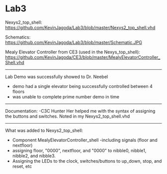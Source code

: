 Lab3
====

Nexys2_top_shell:
https://github.com/KevinJagoda/Lab3/blob/master/Nexys2_top_shell.vhd

Schematics:
https://github.com/KevinJagoda/Lab3/blob/master/Schematic.JPG

Mealy Elevator Controller from CE3 (used in the Nexys_top_shell):
https://github.com/KevinJagoda/CE3/blob/master/MealyElevatorController_Shell.vhd

-------------------------------------------------------------------------------------

Lab Demo was successfully showed to Dr. Neebel
  - demo had a single elevator being successfully controlled between 4 floors
  - was unable to complete prime number demo in time
  
-------------------------------------------------------------------------------------

Documentation:
  -C3C Hunter Her helped me with the syntax of assigning the buttons and switches. 
    Noted in my Nexys2_top_shell.vhd
    
-------------------------------------------------------------------------------------

What was added to Nexys2_top_shell:

- Component MealyElevatorController_shell
  -including signals (floor and nextfloor)
- assigning floor, "0000", nextfloor, and "0000" to nibble0, nibble1, nibble2, and nibble3.
- Assigning the LEDs to the clock, switches/buttons to up_down, stop, and reset, etc
